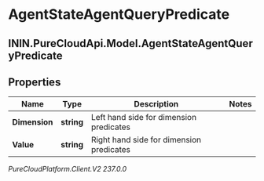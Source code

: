 # AgentStateAgentQueryPredicate

## ININ.PureCloudApi.Model.AgentStateAgentQueryPredicate

## Properties

|Name | Type | Description | Notes|
|------------ | ------------- | ------------- | -------------|
| **Dimension** | **string** | Left hand side for dimension predicates | |
| **Value** | **string** | Right hand side for dimension predicates | |



_PureCloudPlatform.Client.V2 237.0.0_

